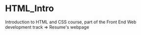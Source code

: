 # HTML_Intro
Introduction to HTML and CSS course, part of the Front End Web development track => Resume's webpage
